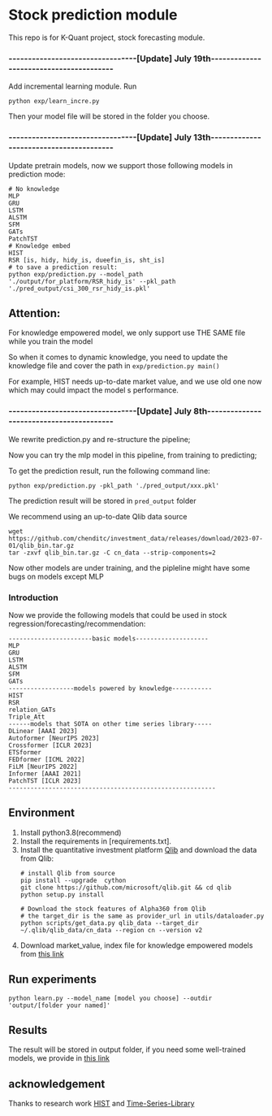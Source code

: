 # Stock prediction module
This repo is for K-Quant project, stock forecasting module.
### ---------------------------------[Update] July 19th----------------------------------------
Add incremental learning module. Run
```commandline
python exp/learn_incre.py
```
Then your model file will be stored in the folder you choose.
### ---------------------------------[Update] July 13th----------------------------------------
Update pretrain models, now we support those following models in prediction mode:
```commandline
# No knowledge
MLP
GRU
LSTM
ALSTM
SFM
GATs
PatchTST
# Knowledge embed
HIST
RSR [is, hidy, hidy_is, dueefin_is, sht_is]
# to save a prediction result:
python exp/prediction.py --model_path './output/for_platform/RSR_hidy_is' --pkl_path './pred_output/csi_300_rsr_hidy_is.pkl'
```
## Attention:
For knowledge empowered model, we only support use THE SAME file while you train the model

So when it comes to dynamic knowledge, you need to update the knowledge file and cover the path in ```exp/prediction.py main()```

For example, HIST needs up-to-date market value, and we use old one now which may could impact the model
s performance.

### ---------------------------------[Update] July 8th-----------------------------------------
We rewrite prediction.py and re-structure the pipeline;

Now you can try the mlp model in this pipeline, from training to predicting;

To get the prediction result, run the following command line:

```commandline
python exp/prediction.py -pkl_path './pred_output/xxx.pkl'
```
The prediction result will be stored in ```pred_output``` folder

We recommend using an up-to-date Qlib data source
```commandline
wget https://github.com/chenditc/investment_data/releases/download/2023-07-01/qlib_bin.tar.gz
tar -zxvf qlib_bin.tar.gz -C cn_data --strip-components=2
```
Now other models are under training, and the pipleline might have some bugs on models except MLP
### Introduction
Now we provide the following models that could be used in stock regression/forecasting/recommendation:
```
-----------------------basic models--------------------
MLP
GRU
LSTM
ALSTM
SFM
GATs
------------------models powered by knowledge-----------
HIST
RSR
relation_GATs
Triple_Att
------models that SOTA on other time series library-----
DLinear [AAAI 2023]
Autoformer [NeurIPS 2023]
Crossformer [ICLR 2023]
ETSformer
FEDformer [ICML 2022]
FiLM [NeurIPS 2022]
Informer [AAAI 2021]
PatchTST [ICLR 2023]
---------------------------------------------------------
```
## Environment
1. Install python3.8(recommend) 
2. Install the requirements in [requirements.txt].
3. Install the quantitative investment platform [Qlib](https://github.com/microsoft/qlib) and download the data from Qlib:
    ```
    # install Qlib from source
    pip install --upgrade  cython
    git clone https://github.com/microsoft/qlib.git && cd qlib
    python setup.py install

    # Download the stock features of Alpha360 from Qlib
    # the target_dir is the same as provider_url in utils/dataloader.py
    python scripts/get_data.py qlib_data --target_dir ~/.qlib/qlib_data/cn_data --region cn --version v2
    ```
4. Download market_value, index file for knowledge empowered models from [this link](https://drive.google.com/file/d/1KBwZ_lX___bYBIHx9VWRzRgLFb8N3-NK/view?usp=sharing)
## Run experiments
    python learn.py --model_name [model you choose] --outdir 'output/[folder your named]'
## Results
The result will be stored in output folder, if you need some well-trained models, we provide in [this link](https://drive.google.com/file/d/1yGHXZDcCgY4AAp_UM_gKXyKo25Atmoft/view?usp=sharing)

## acknowledgement

Thanks to research work [HIST](https://github.com/Wentao-Xu/HIST) and [Time-Series-Library](https://github.com/thuml/Time-Series-Library/)

